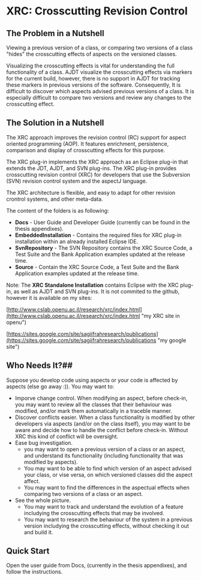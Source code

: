 # XRC: Crosscutting Revision Control  #
## The Problem in a Nutshell ##
Viewing a previous version of a class, or comparing two versions of a class "hides" the crosscutting effects of aspects on the versioned classes. 

Visualizing the crosscutting effects is vital for  understanding the full functionality of a class.
AJDT visualize the crosscutting effects via markers for the current build, however, there is no support in AJDT for tracking these markers in previous versions of the software. Consequently, 
It is difficult to discover which aspects advised previous versions of a class. It is especially difficult to compare two versions and review any changes to the crosscutting effect.

## The Solution in a Nutshell ##
The XRC approach improves the revision control (RC) support for aspect oriented programming (AOP). It features enrichment, persistence, comparison and display of crosscutting effects for this purpose.

The XRC plug-in implements the XRC approach as an Eclipse plug-in that extends the JDT, AJDT, and SVN plug-ins. The XRC plug-in provides crosscutting revision control (XRC) for developers that use the Subversion (SVN) revision control system and the aspectJ language.

The XRC architecture is flexible, and easy to adapt for other revision crontrol systems, and other meta-data.

The content of the folders is as following:

- **Docs** - User Guide and Developer Guide (currently can be found in the thesis appendixes).
- **EmbeddedInstallation** - Contains the required files for XRC plug-in installation within an already installed Eclipse IDE.
- **SvnRepository** - The SVN Repository contains the XRC Source Code, a Test Suite and the Bank Application examples updated at the release time.
- **Source** - Contain the XRC Source Code, a Test Suite and the Bank Application examples updated at the release time.

Note: The **XRC Standalone Installation** contains Eclipse with the XRC plug-in, as well as AJDT and SVN plug-ins. It is not commited to the github, however it is available on my sites:

[http://www.cslab.openu.ac.il/research/xrc/index.html](http://www.cslab.openu.ac.il/research/xrc/index.html "my XRC site in openu")

[https://sites.google.com/site/sagiifrahresearch/publications](https://sites.google.com/site/sagiifrahresearch/publications "my google site")

## Who Needs It?##
Suppose you develop code using aspects or your code is affected by aspects (else go away :)). You may want to:

- Imporve change control. When modifying an aspect, before check-in, you may want to review all the classes that their  behaviour was modified, and/or mark them automatically in a traceble manner.
- Discover conflicts easier. When a class functionality is modified by other developers via aspects (and/or on the class itself), you may want to be aware and decide how to handle the conflict before check-in. Without XRC this kind of conflict will be oversight.   
- Ease bug investigation. 
	- you may want to open a previous version of a class or an aspect, and understand its functionality (including functionality that was modified by aspects).
	- You may want to be able to find which version of an aspect advised your class, or vise versa, on which versioned classes did the aspect affect.
	- You may want to find the differences in the aspectual effects when comparing two versions of a class or an aspect.
- See the whole picture.
	- You may want to track and understand the evolution of a feature includying the crosscutting effects that may be involved.
	- You may want to research the behaviour of the system in a previous version includying the crosscutting effects, without checking it out and build it.




## Quick Start ##
Open the user guide from Docs, (currently in the thesis appendixes), and follow the instructions.